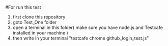 #For run this test
1. first clone this repository
2. goto Test_One folder
3. open a terminal in this folder( make sure you have node.js and Testcafe installed in your machine  )
4. then write in your terminal "testcafe chrome github_login_test.js"
